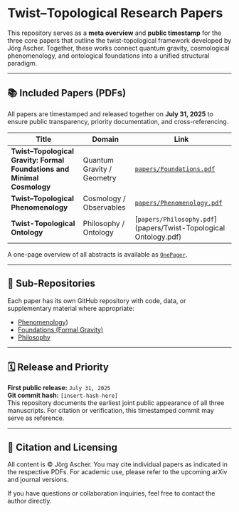 # Twist–Topological Research Papers

This repository serves as a **meta overview** and **public timestamp** for the three core papers that outline the twist-topological framework developed by Jörg Ascher. Together, these works connect quantum gravity, cosmological phenomenology, and ontological foundations into a unified structural paradigm.

---

## 📚 Included Papers (PDFs)

All papers are timestamped and released together on **July 31, 2025** to ensure public transparency, priority documentation, and cross-referencing.

| Title | Domain | Link |
|-------|--------|------|
| **Twist–Topological Gravity: Formal Foundations and Minimal Cosmology** | Quantum Gravity / Geometry | [`papers/Foundations.pdf`](papers/Foundations.pdf) |
| **Twist–Topological Phenomenology** | Cosmology / Observables | [`papers/Phenomenology.pdf`](papers/Phenomenology.pdf) |
| **Twist-Topological Ontology** | Philosophy / Ontology | [`papers/Philosophy.pdf`](papers/Twist-Topological Ontology.pdf) |

A one-page overview of all abstracts is available as [`OnePager`](Twist_Topological_OnePager_English.pdf).

---

## 🔗 Sub-Repositories

Each paper has its own GitHub repository with code, data, or supplementary material where appropriate:

- [Phenomenology](https://github.com/jasketi/twist-phenomenology))  
- [Foundations (Formal Gravity)](https://github.com/jasketi/twist-foundations)
- [Philosophy](https://github.com/jasketi/twist-philosophy-structure)
---

## 🗓 Release and Priority

**First public release:** `July 31, 2025`  
**Git commit hash:** `[insert-hash-here]`  
This repository documents the earliest joint public appearance of all three manuscripts. For citation or verification, this timestamped commit may serve as reference.

---

## 📜 Citation and Licensing

All content is © Jörg Ascher. You may cite individual papers as indicated in the respective PDFs. For academic use, please refer to the upcoming arXiv and journal versions.

If you have questions or collaboration inquiries, feel free to contact the author directly.

